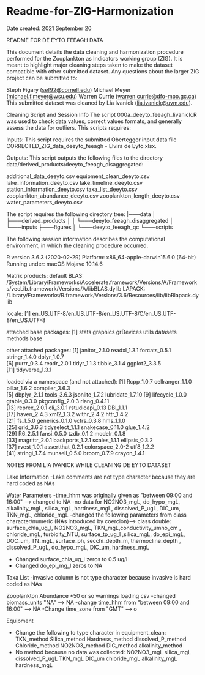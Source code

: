 # Readme-for-ZIG-Harmonization

Date created: 2021 September 20

README FOR DE EYTO FEEAGH DATA

This document details the data cleaning and harmonization procedure performed for the Zooplankton as Indicators working group (ZIG). It is meant to highlight major cleaning steps taken to make the dataset compatible with other submitted dataset. Any questions about the larger ZIG project can be submitted to:

Steph Figary (sef92@cornell.edu)
Michael Meyer (michael.f.meyer@wsu.edu)
Warren Currie (warren.currie@dfo-mpo.gc.ca)
This submitted dataset was cleaned by Lia Ivanick (lia.ivanick@uvm.edu).


Cleaning Script and Session Info
The script 000a_deeyto_feeagh_livanick.R was used to check data values, correct values formats, and generally assess the data for outliers. This scripts requires:

Inputs: This script requires the submitted Obertegger input data file CORRECTED_ZIG_data_deeyto_feeagh - Elvira de Eyto.xlsx.

Outputs: This script outputs the following files to the directory data/derived_products/deeyto_feeagh_disaggregated:

additional_data_deeyto.csv
equipment_clean_deeyto.csv
lake_information_deeyto.csv
lake_timeline_deeyto.csv
station_information_deeyto.csv
taxa_list_deeyto.csv
zooplankton_abundance_deeyto.csv
zooplankton_length_deeyto.csv
water_parameters_deeyto.csv


The script requires the following directory tree:
|───data
│   ├───derived_products
│   │   └───deeyto_feeagh_disaggregated
│   └───inputs
├───figures
│   └───deeyto_feeagh_qc
└───scripts


The following session information describes the computational environment, in which the cleaning procedure occurred.

R version 3.6.3 (2020-02-29)
Platform: x86_64-apple-darwin15.6.0 (64-bit)
Running under: macOS Mojave 10.14.6

Matrix products: default
BLAS:   /System/Library/Frameworks/Accelerate.framework/Versions/A/Frameworks/vecLib.framework/Versions/A/libBLAS.dylib
LAPACK: /Library/Frameworks/R.framework/Versions/3.6/Resources/lib/libRlapack.dylib

locale:
[1] en_US.UTF-8/en_US.UTF-8/en_US.UTF-8/C/en_US.UTF-8/en_US.UTF-8

attached base packages:
[1] stats     graphics  grDevices utils     datasets  methods   base     

other attached packages:
 [1] janitor_2.1.0   readxl_1.3.1    forcats_0.5.1   stringr_1.4.0   dplyr_1.0.7    
 [6] purrr_0.3.4     readr_2.0.1     tidyr_1.1.3     tibble_3.1.4    ggplot2_3.3.5  
[11] tidyverse_1.3.1

loaded via a namespace (and not attached):
 [1] Rcpp_1.0.7       cellranger_1.1.0 pillar_1.6.2     compiler_3.6.3  
 [5] dbplyr_2.1.1     tools_3.6.3      jsonlite_1.7.2   lubridate_1.7.10
 [9] lifecycle_1.0.0  gtable_0.3.0     pkgconfig_2.0.3  rlang_0.4.11    
[13] reprex_2.0.1     cli_3.0.1        rstudioapi_0.13  DBI_1.1.1       
[17] haven_2.4.3      xml2_1.3.2       withr_2.4.2      httr_1.4.2      
[21] fs_1.5.0         generics_0.1.0   vctrs_0.3.8      hms_1.1.0       
[25] grid_3.6.3       tidyselect_1.1.1 snakecase_0.11.0 glue_1.4.2      
[29] R6_2.5.1         fansi_0.5.0      tzdb_0.1.2       modelr_0.1.8    
[33] magrittr_2.0.1   backports_1.2.1  scales_1.1.1     ellipsis_0.3.2  
[37] rvest_1.0.1      assertthat_0.2.1 colorspace_2.0-2 utf8_1.2.2      
[41] stringi_1.7.4    munsell_0.5.0    broom_0.7.9      crayon_1.4.1




NOTES FROM LIA IVANICK WHILE CLEANING DE EYTO DATASET

Lake Information
-Lake comments are not type character because they are hard coded as NAs

Water Parameters
-time_hhm was originally given as "between 09:00 and 16:00" --> changed to NA
-no data for NO2NO3_mgL, do_hypo_mgL, alkalinity_mgL, silica_mgL, hardness_mgL, dissolved_P_ugL, DIC_um, TKN_mgL, chloride_mgL
-changed the following parameters from class character/numeric (NAs introduced by coercion)--> class double: surface_chla_ug_l, NO2NO3_mgL, TKN_mgL,conductivity_umho_cm , chloride_mgL, turbidity_NTU, surface_tp_ug_l ,silica_mgL, do_epi_mgL, DOC_um, TN_mgL, surface_ph, secchi_depth_m, thermocline_depth , dissolved_P_ugL, do_hypo_mgL, DIC_um, hardness_mgL
- Changed surface_chla_ug_l zeros to 0.5 ug/l
- Changed do_epi_mg_l zeros to NA

Taxa List
-invasive column is not type character because invasive is hard coded as NAs

Zooplankton Abundance
*50 or so warnings loading csv
-changed biomass_units "NA" --> NA
-change time_hhm from "between 09:00 and 16:00" --> NA
-Change time_zone from "GMT" --> o

Equipment
- Change the following to type character in equipment_clean:
TKN_method
Silica_method
Hardness_method
dissolved_P_method
Chloride_method
NO2NO3_method 
DIC_method
alkalinity_method
- No method because no data was collected:
NO2NO3_mgL
silica_mgL
dissolved_P_ugL
TKN_mgL
DIC_um
chloride_mgL
alkalinity_mgL
hardness_mgL


